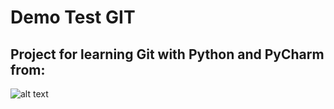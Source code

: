 # Demo Test GIT
## Project for learning Git with Python and PyCharm from:

![alt text](https://con.jaktestowac.pl/wp-content/uploads/brand/jaktestowac_small.png)
